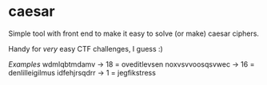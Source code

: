 # caesar
Simple tool with front end to make it easy to solve (or make) caesar ciphers.

Handy for _very_ easy CTF challenges, I guess :)

*Examples*
wdmlqbtmdamv -> 18 = oveditlevsen
noxvsvvoosqsvwec -> 16 = denlilleigilmus
idfehjrsqdrr -> 1 = jegfikstress
